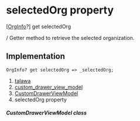 
<div>

# selectedOrg property

</div>



[[OrgInfo](../../models_organization_org_info/OrgInfo-class.md)?]
get selectedOrg



/ Getter method to retrieve the selected organization.



## Implementation

``` language-dart
OrgInfo? get selectedOrg => _selectedOrg;
```








1.  [talawa](../../index.md)
2.  [custom_drawer_view_model](../../view_model_widgets_view_models_custom_drawer_view_model/)
3.  [CustomDrawerViewModel](../../view_model_widgets_view_models_custom_drawer_view_model/CustomDrawerViewModel-class.md)
4.  selectedOrg property

##### CustomDrawerViewModel class







